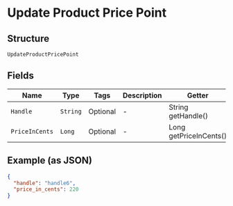 
# Update Product Price Point

## Structure

`UpdateProductPricePoint`

## Fields

| Name | Type | Tags | Description | Getter | Setter |
|  --- | --- | --- | --- | --- | --- |
| `Handle` | `String` | Optional | - | String getHandle() | setHandle(String handle) |
| `PriceInCents` | `Long` | Optional | - | Long getPriceInCents() | setPriceInCents(Long priceInCents) |

## Example (as JSON)

```json
{
  "handle": "handle6",
  "price_in_cents": 220
}
```

